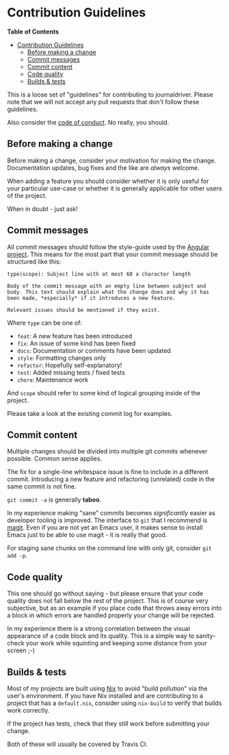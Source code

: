 Contribution Guidelines
=======================

<!-- markdown-toc start - Don't edit this section. Run M-x markdown-toc-refresh-toc -->
**Table of Contents**

- [Contribution Guidelines](#contribution-guidelines)
    - [Before making a change](#before-making-a-change)
    - [Commit messages](#commit-messages)
    - [Commit content](#commit-content)
    - [Code quality](#code-quality)
    - [Builds & tests](#builds--tests)

<!-- markdown-toc end -->

This is a loose set of "guidelines" for contributing to journaldriver.
Please note that we will not accept any pull requests that don't
follow these guidelines.

Also consider the [code of conduct](CODE_OF_CONDUCT.md). No really,
you should.

## Before making a change

Before making a change, consider your motivation for making the
change. Documentation updates, bug fixes and the like are *always*
welcome.

When adding a feature you should consider whether it is only useful
for your particular use-case or whether it is generally applicable for
other users of the project.

When in doubt - just ask!

## Commit messages

All commit messages should follow the style-guide used by the [Angular
project][]. This means for the most part that your commit message
should be structured like this:

```
type(scope): Subject line with at most 68 a character length

Body of the commit message with an empty line between subject and
body. This text should explain what the change does and why it has
been made, *especially* if it introduces a new feature.

Relevant issues should be mentioned if they exist.
```

Where `type` can be one of:

* `feat`: A new feature has been introduced
* `fix`: An issue of some kind has been fixed
* `docs`: Documentation or comments have been updated
* `style`: Formatting changes only
* `refactor`: Hopefully self-explanatory!
* `test`: Added missing tests / fixed tests
* `chore`: Maintenance work

And `scope` should refer to some kind of logical grouping inside of
the project.

Please take a look at the existing commit log for examples.

## Commit content

Multiple changes should be divided into multiple git commits whenever
possible. Common sense applies.

The fix for a single-line whitespace issue is fine to include in a
different commit. Introducing a new feature and refactoring
(unrelated) code in the same commit is not fine.

`git commit -a` is generally **taboo**.

In my experience making "sane" commits becomes *significantly* easier
as developer tooling is improved. The interface to `git` that I
recommend is [magit][]. Even if you are not yet an Emacs user, it
makes sense to install Emacs just to be able to use magit - it is
really that good.

For staging sane chunks on the command line with only git, consider
`git add -p`.

## Code quality

This one should go without saying - but please ensure that your code
quality does not fall below the rest of the project. This is of course
very subjective, but as an example if you place code that throws away
errors into a block in which errors are handled properly your change
will be rejected.

In my experience there is a strong correlation between the visual
appearance of a code block and its quality. This is a simple way to
sanity-check your work while squinting and keeping some distance from
your screen ;-)

## Builds & tests

Most of my projects are built using [Nix][] to avoid "build pollution"
via the user's environment. If you have Nix installed and are
contributing to a project that has a `default.nix`, consider using
`nix-build` to verify that builds work correctly.

If the project has tests, check that they still work before submitting
your change.

Both of these will usually be covered by Travis CI.


[Angular project]: https://gist.github.com/stephenparish/9941e89d80e2bc58a153#format-of-the-commit-message
[magit]: https://magit.vc/
[Nix]: https://nixos.org/nix/
